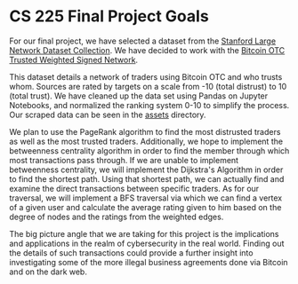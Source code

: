 # CS 225 Final Project Goals

For our final project, we have selected a dataset from the [Stanford Large Network Dataset Collection](http://snap.stanford.edu/data/#road). We have decided to work with the [Bitcoin OTC Trusted Weighted Signed Network](http://snap.stanford.edu/data/soc-sign-bitcoin-otc.html).

This dataset details a network of traders using Bitcoin OTC and who trusts whom. Sources are rated by targets on a scale from -10 (total distrust) to 10 (total trust). We have cleaned up the data set using Pandas on Jupyter Notebooks, and normalized the ranking system 0-10 to simplify the process. Our scraped data can be seen in the [assets](https://github-dev.cs.illinois.edu/cs225-fa20/chiragg4-anityak2-aditk3-alivabp2/tree/master/assets/datasets) directory.

We plan to use the PageRank algorithm to find the most distrusted traders as well as the most trusted traders. Additionally, we hope to implement the betweenness centrality algorithm in order to find the member through which most transactions pass through. If we are unable to implement betweenness centrality, we will implement the Dijkstra's Algorithm in order to find the shortest path. Using that shortest path, we can actually find and examine the direct transactions between specific traders. As for our traversal, we will implement a BFS traversal via which we can find a vertex of a given user and calculate the average rating given to him based on the degree of nodes and the ratings from the weighted edges.

The big picture angle that we are taking for this project is the implications and applications in the realm of cybersecurity in the real world. Finding out the details of such transactions could provide a further insight into investigating some of the more illegal business agreements done via Bitcoin and on the dark web.
